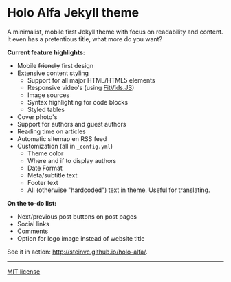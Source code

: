 # Holo Alfa Jekyll theme

A minimalist, mobile first Jekyll theme with focus on readability and content. It even has a pretentious title, what more do you want?

**Current feature highlights:**

* Mobile ~~friendly~~ first design
* Extensive content styling
  * Support for all major HTML/HTML5 elements
  * Responsive video's (using [FitVids.JS](http://fitvidsjs.com/))
  * Image sources
  * Syntax highlighting for code blocks
  * Styled tables
* Cover photo's
* Support for authors and guest authors
* Reading time on articles
* Automatic sitemap en RSS feed
* Customization (all in `_config.yml`)
  * Theme color
  * Where and if to display authors
  * Date Format
  * Meta/subtitle text
  * Footer text
  * All (otherwise "hardcoded") text in theme. Useful for translating.

**On the to-do list:**

* Next/previous post buttons on post pages
* Social links
* Comments
* Option for logo image instead of website title

See it in action: http://steinvc.github.io/holo-alfa/.

---

[MIT license](http://opensource.org/licenses/MIT)

